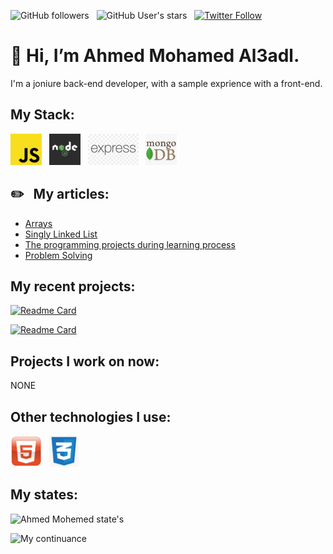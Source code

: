 ![GitHub followers](https://img.shields.io/github/followers/Ahmed101Mohammed?logo=github&style=flat-square)
&nbsp;
![GitHub User's stars](https://img.shields.io/github/stars/Ahmed101Mohammed?logo=gitHub&style=flat-square)
&nbsp;
[![Twitter Follow](https://img.shields.io/twitter/follow/el_3adl?color=blue&logo=twitter&style=flat-square)](https://twitter.com/el_3adl)

# 👋 Hi, I’m Ahmed Mohamed Al3adl.
I'm a joniure back-end developer, with a sample exprience with a front-end.

## My Stack:
![JavaScript](https://github.com/Ahmed101Mohammed/Ahmed101Mohammed/blob/main/images/javaScript.png)
&nbsp;
![Node.js](https://github.com/Ahmed101Mohammed/Ahmed101Mohammed/blob/main/images/nodeJs.png)
&nbsp;
![Express](https://github.com/Ahmed101Mohammed/Ahmed101Mohammed/blob/main/images/express.png)
&nbsp;
![MongoDB](https://github.com/Ahmed101Mohammed/Ahmed101Mohammed/blob/main/images/mongoDB.png)

## ✏️ &nbsp; My articles:
- [Arrays](https://araptiq.blogspot.com/2022/08/dataStructure-arrays.html)
- [Singly Linked List](https://araptiq.blogspot.com/2022/09/dataStructure-singlyLinkedList.html)
- [The programming projects during learning process](https://www.linkedin.com/pulse/%25D8%25A7%25D9%2584%25D9%2585%25D8%25B4%25D8%25A7%25D8%25B1%25D9%258A%25D8%25B9-%25D8%25A7%25D9%2584%25D8%25A8%25D8%25B1%25D9%2585%25D8%25AC%25D9%258A%25D8%25A9-%25D8%25A3%25D8%25AB%25D9%2586%25D8%25A7%25D8%25A1-%25D9%2585%25D8%25B1%25D8%25AD%25D9%2584%25D8%25A9-%25D8%25A7%25D9%2584%25D8%25AA%25D8%25B9%25D9%2584%25D9%2585-ahmed-mohamed/?trackingId=bN8a8hu9T06wUfEPVd0MrQ%3D%3D)
- [Problem Solving](https://www.linkedin.com/pulse/%25D8%25A7%25D9%2584problem-solving-ahmed-mohamed/?trackingId=NBAThTYqTCCsTwGW9jLs0A%3D%3D)
## My recent projects:
[![Readme Card](https://github-readme-stats.vercel.app/api/pin/?username=Ahmed101Mohammed&repo=progress-tracker&bg_color=0d1116&title_color=00f6ff&text_color=a4aacb&icon_color=007ec6)](https://github.com/Ahmed101Mohammed/progress-tracker)

[![Readme Card](https://github-readme-stats.vercel.app/api/pin/?username=Ahmed101Mohammed&repo=scraping-products&bg_color=0d1116&title_color=00f6ff&text_color=a4aacb&icon_color=007ec6)](https://github.com/Ahmed101Mohammed/scraping-products)

## Projects I work on now:
NONE



## Other technologies I use:
![HTML](https://github.com/Ahmed101Mohammed/Ahmed101Mohammed/blob/main/images/HTML.png)
&nbsp;
![CSS](https://github.com/Ahmed101Mohammed/Ahmed101Mohammed/blob/main/images/CSS.png)

## My states:
![Ahmed Mohemed state's](https://github-readme-stats.vercel.app/api?username=Ahmed101Mohammed&hide=contribs,prs&show_icons=true&bg_color=0d1116&title_color=00f6ff&text_color=a4aacb&icon_color=007ec6)

![My continuance](https://github-readme-streak-stats.herokuapp.com/?user=Ahmed101Mohammed&theme=dark&count_private=true&bg_color=0d1116&title_color=ce09ec&text_color=a4aacb&icon_color=007ec6)

<!---
Ahmed101Mohammed/Ahmed101Mohammed is a ✨ special ✨ repository because its `README.md` (this file) appears on your GitHub profile.
You can click the Preview link to take a look at your changes.
--->
